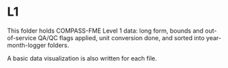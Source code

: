 # L1

This folder holds COMPASS-FME Level 1 data: long form, bounds and
out-of-service QA/QC flags applied, unit conversion done, and sorted
into year-month-logger folders.

A basic data visualization is also written for each file.
